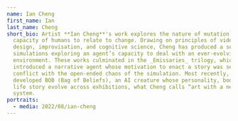 ```yaml
---
name: Ian Cheng
first_name: Ian
last_name: Cheng
short_bio: Artist **Ian Cheng**'s work explores the nature of mutation and the
  capacity of humans to relate to change. Drawing on principles of video game
  design, improvisation, and cognitive science, Cheng has produced a series of
  simulations exploring an agent’s capacity to deal with an ever-evolving
  environment. These works culminated in the _Emissaries_ trilogy, which
  introduced a narrative agent whose motivation to enact a story was set into
  conflict with the open-ended chaos of the simulation. Most recently, he has
  developed BOB (Bag of Beliefs), an AI creature whose personality, body, and
  life story evolve across exhibitions, what Cheng calls “art with a nervous
  system.
portraits:
  - media: 2022/08/ian-cheng
---
```

